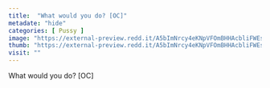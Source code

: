 ```yaml
---
title:  "What would you do? [OC]"
metadate: "hide"
categories: [ Pussy ]
image: "https://external-preview.redd.it/A5bImNrcy4eKNpVFOmBHHAcbliFWEs0yRRSXf7cpQR4.jpg?auto=webp&s=3eddc6e7aec5948819e5e61b9b795dbbba412205"
thumb: "https://external-preview.redd.it/A5bImNrcy4eKNpVFOmBHHAcbliFWEs0yRRSXf7cpQR4.jpg?width=1080&crop=smart&auto=webp&s=11f72b3745c365389e7c8ac29f6c129172eeab75"
visit: ""
---
```

What would you do? [OC]
